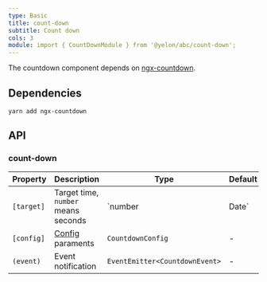 ```yaml
---
type: Basic
title: count-down
subtitle: Count down
cols: 3
module: import { CountDownModule } from '@yelon/abc/count-down';
---
```


The countdown component depends on [ngx-countdown](https://github.com/cipchk/ngx-countdown).

## Dependencies

```
yarn add ngx-countdown
```

## API

### count-down

| Property | Description | Type | Default |
|----------|-------------|------|---------|
| `[target]` | Target time, `number` means seconds | `number | Date` | - |
| `[config]` | [Config](https://github.com/cipchk/ngx-countdown#countdownconfig) paraments | `CountdownConfig` | - |
| `(event)` | Event notification | `EventEmitter<CountdownEvent>` | - |
